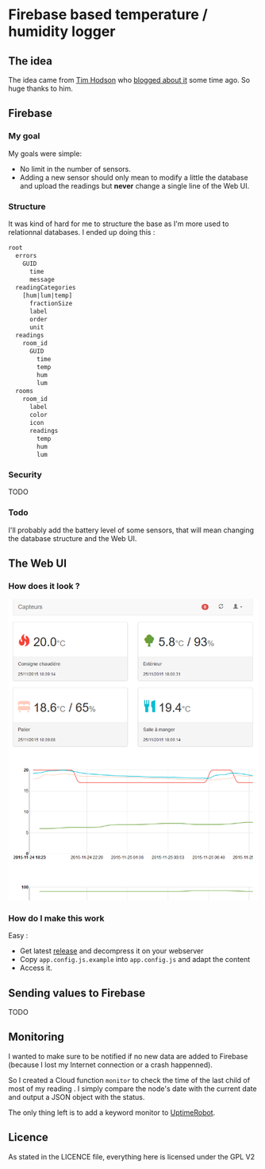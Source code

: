 ﻿# Firebase based temperature / humidity logger

## The idea

The idea came from [Tim Hodson](https://github.com/timhodson/rpi-sensor-station) who [blogged about it](http://timhodson.com/2014/04/rpi-sensor-network-collecting-the-data/) some time ago. So huge thanks to him.

## Firebase

### My goal

My goals were simple:
 * No limit in the number of sensors.
 * Adding a new sensor should only mean to modify a little the database and upload the readings but **never** change a single line of the Web UI.

### Structure

It was kind of hard for me to structure the base as I'm more used to relationnal databases. I ended up doing this :

```
root
  errors
    GUID
      time
      message
  readingCategories
    [hum|lum|temp]
      fractionSize
      label
      order
      unit
  readings
    room_id
      GUID
        time
        temp
        hum
        lum
  rooms
    room_id
      label
      color
      icon
      readings
        temp
        hum
        lum
```

### Security

TODO

### Todo

I'll probably add the battery level of some sensors, that will mean changing the database structure and the Web UI.

## The Web UI

### How does it look ?

![Image](firebase-sensor.png)

### How do I make this work

Easy :
 * Get latest [release](https://github.com/seblucas/firebase-sensor/releases) and decompress it on your webserver
 * Copy `app.config.js.example` into `app.config.js` and adapt the content
 * Access it.

## Sending values to Firebase

TODO

## Monitoring

I wanted to make sure to be notified if no new data are added to Firebase (because I lost my Internet connection or a crash happenned).

So I created a Cloud function `monitor` to check the time of the last child of most of my reading . I simply compare the node's date with the current date and output a JSON object with the status.

The only thing left is to add a keyword monitor to [UptimeRobot](http://uptimerobot.com/).

## Licence

As stated in the LICENCE file, everything here is licensed under the GPL V2
